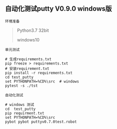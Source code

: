 ## 自动化测试putty V0.9.0 windows版

`环境准备`

> Python3.7 32bit
>
> windows10

`单元测试`

```shell
# 生成requirements.txt
pip freeze > requirements.txt
# 安装requirement.txt
pip install -r requirements.txt
cd test_putty
set PYTHONPATH=%CD%\src  # windows 
pytest -s ./tst
```

`自动化测试`

```shell
# windows 测试
cd  test_putty
pip requirment.txt
set PYTHONPATH=%CD%\src
pybot pybot puttyv0.7.0test.robot
```




